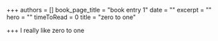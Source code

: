 +++
authors = []
book_page_title = "book entry 1"
date = ""
excerpt = ""
hero = ""
timeToRead = 0
title = "zero to one"

+++
I really like zero to one